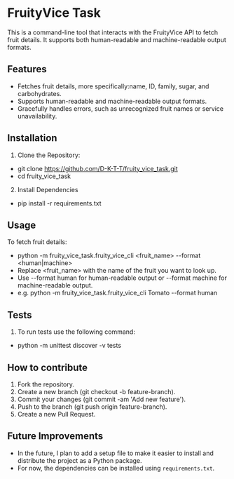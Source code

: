 # FruityVice Task

This is a command-line tool that interacts with the FruityVice API to fetch fruit details. It supports both human-readable and machine-readable output formats.

## Features

- Fetches fruit details, more specifically:name, ID, family, sugar, and carbohydrates.
- Supports human-readable and machine-readable output formats.
- Gracefully handles errors, such as unrecognized fruit names or service unavailability.

## Installation

1. Clone the Repository:

- git clone https://github.com/D-K-T-T/fruity_vice_task.git
- cd fruity_vice_task

2. Install Dependencies

- pip install -r requirements.txt

## Usage

To fetch fruit details:

- python -m fruity_vice_task.fruity_vice_cli <fruit_name> --format <human|machine>
- Replace <fruit_name> with the name of the fruit you want to look up.
- Use --format human for human-readable output or --format machine for machine-readable output.
- e.g. python -m fruity_vice_task.fruity_vice_cli Tomato --format human


## Tests

1. To run tests use the following command:

- python -m unittest discover -v tests


## How to contribute

1. Fork the repository.
2. Create a new branch (git checkout -b feature-branch).
3. Commit your changes (git commit -am 'Add new feature').
4. Push to the branch (git push origin feature-branch).
5. Create a new Pull Request.


## Future Improvements 
- In the future, I plan to add a setup file to make it easier to install and distribute the project as a Python package. 
- For now, the dependencies can be installed using `requirements.txt`.